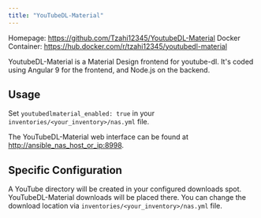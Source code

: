 ```yaml
---
title: "YouTubeDL-Material"
---
```


Homepage: <https://github.com/Tzahi12345/YoutubeDL-Material>
Docker Container: <https://hub.docker.com/r/tzahi12345/youtubedl-material>

YoutubeDL-Material is a Material Design frontend for youtube-dl. It's coded using Angular 9 for the frontend, and Node.js on the backend.

## Usage

Set `youtubedlmaterial_enabled: true` in your `inventories/<your_inventory>/nas.yml` file.

The YouTubeDL-Material web interface can be found at <http://ansible_nas_host_or_ip:8998>.

## Specific Configuration

A YouTube directory will be created in your configured downloads spot. YouTubeDL-Material downloads will be placed there.
You can change the download location via `inventories/<your_inventory>/nas.yml` file.
